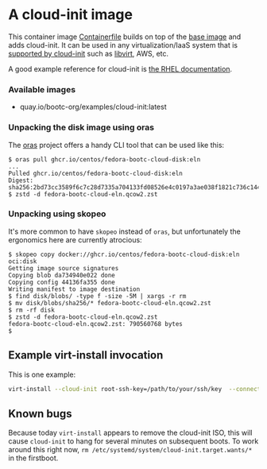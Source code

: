 # A cloud-init image

This container image [Containerfile](Containerfile) builds on top of the
[base image](github.com/centos/centos-bootc) and adds cloud-init.  It
can be used in any virtualization/IaaS system that is
[supported by cloud-init](https://cloudinit.readthedocs.io/en/latest/reference/datasources.html)
such as [libvirt](https://blog.wikichoon.com/2020/09/virt-install-cloud-init.html),
AWS, etc.

A good example reference for cloud-init is
[the RHEL documentation](https://access.redhat.com/documentation/en-us/red_hat_enterprise_linux/9/html/configuring_and_managing_cloud-init_for_rhel_9/introduction-to-cloud-init_cloud-content).

### Available images

- quay.io/bootc-org/examples/cloud-init:latest

### Unpacking the disk image using oras

The [oras](https://oras.land/) project offers a handy CLI tool that can be used
like this:

```text
$ oras pull ghcr.io/centos/fedora-bootc-cloud-disk:eln
...
Pulled ghcr.io/centos/fedora-bootc-cloud-disk:eln
Digest: sha256:2bd73cc3589f6c7c28d7335a704133fd08526e4c0197a3ae038f1821c736c144
$ zstd -d fedora-bootc-cloud-eln.qcow2.zst
```

### Unpacking using skopeo

It's more common to have `skopeo` instead of `oras`, but unfortunately the ergonomics
here are currently atrocious:

```text
$ skopeo copy docker://ghcr.io/centos/fedora-bootc-cloud-disk:eln oci:disk
Getting image source signatures
Copying blob da734940e022 done
Copying config 44136fa355 done
Writing manifest to image destination
$ find disk/blobs/ -type f -size -5M | xargs -r rm
$ mv disk/blobs/sha256/* fedora-bootc-cloud-eln.qcow2.zst
$ rm -rf disk
$ zstd -d fedora-bootc-cloud-eln.qcow2.zst
fedora-bootc-cloud-eln.qcow2.zst: 790560768 bytes
$
```

## Example virt-install invocation

This is one example:

```bash
virt-install --cloud-init root-ssh-key=/path/to/your/ssh/key  --connect qemu:///system --import --name fedora-bootc-cloud --memory 4096 --disk /path/to/fedora-bootc-cloud-eln.qcow2 --os-variant rhel9-unknown
```

## Known bugs

Because today `virt-install` appears to remove the cloud-init ISO, this will
cause `cloud-init` to hang for several minutes on subsequent boots. To work
around this right now, `rm /etc/systemd/system/cloud-init.target.wants/*` in the
firstboot.
